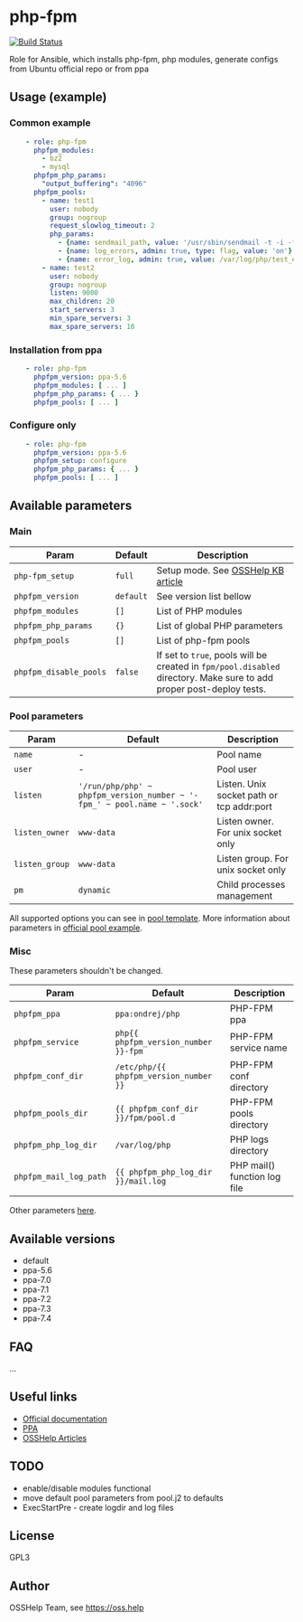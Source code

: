 # php-fpm

[![Build Status](https://drone.osshelp.ru/api/badges/ansible/php-fpm/status.svg)](https://drone.osshelp.ru/ansible/php-fpm)

Role for Ansible, which installs php-fpm, php modules, generate configs from Ubuntu official repo or from ppa

## Usage (example)

### Common example

```yaml
    - role: php-fpm
      phpfpm_modules:
        - bz2
        - mysql
      phpfpm_php_params:
        "output_buffering": "4096"
      phpfpm_pools:
        - name: test1
          user: nobody
          group: nogroup
          request_slowlog_timeout: 2
          php_params:
            - {name: sendmail_path, value: '/usr/sbin/sendmail -t -i -f noreply@test.com'}
            - {name: log_errors, admin: true, type: flag, value: 'on'}
            - {name: error_log, admin: true, value: /var/log/php/test_error.log}
        - name: test2
          user: nobody
          group: nogroup
          listen: 9000
          max_children: 20
          start_servers: 3
          min_spare_servers: 3
          max_spare_servers: 10
```

### Installation from ppa

```yaml
    - role: php-fpm
      phpfpm_version: ppa-5.6
      phpfpm_modules: [ ... ]
      phpfpm_php_params: { ... }
      phpfpm_pools: [ ... ]
```

### Configure only

```yaml
    - role: php-fpm
      phpfpm_version: ppa-5.6
      phpfpm_setup: configure
      phpfpm_php_params: { ... }
      phpfpm_pools: [ ... ]
```

## Available parameters

### Main

| Param | Default | Description |
| -------- | -------- | -------- |
| `php-fpm_setup` | `full` | Setup mode. See [OSSHelp KB article](https://oss.help/kb4895) |
| `phpfpm_version` | `default` | See version list bellow |
| `phpfpm_modules` | `[]` | List of PHP modules |
| `phpfpm_php_params` | `{}` | List of global PHP parameters |
| `phpfpm_pools` | `[]` | List of php-fpm pools |
| `phpfpm_disable_pools` | `false` | If set to `true`, pools will be created in `fpm/pool.disabled` directory. Make sure to add proper post-deploy tests. |

### Pool parameters

| Param | Default | Description |
| -------- | -------- | -------- |
| `name` | - | Pool name |
| `user` | - | Pool user |
| `listen` | `'/run/php/php' ~ phpfpm_version_number ~ '-fpm_' ~ pool.name ~ '.sock'` | Listen. Unix socket path or tcp addr:port |
| `listen_owner` | `www-data` | Listen owner. For unix socket only |
| `listen_group` | `www-data` | Listen group. For unix socket only |
| `pm` | `dynamic` | Child processes management |

All supported options you can see in [pool template](templates/pool.j2).
More information about parameters in [official pool example](https://github.com/php/php-src/blob/master/sapi/fpm/www.conf.in).

### Misc

These parameters shouldn't be changed.

| Param | Default | Description |
| -------- | -------- | -------- |
| `phpfpm_ppa` | `ppa:ondrej/php` | PHP-FPM ppa |
| `phpfpm_service`| `php{{ phpfpm_version_number }}-fpm` | PHP-FPM service name |
| `phpfpm_conf_dir` | `/etc/php/{{ phpfpm_version_number }}` | PHP-FPM conf directory |
| `phpfpm_pools_dir` | `{{ phpfpm_conf_dir }}/fpm/pool.d` | PHP-FPM pools directory |
| `phpfpm_php_log_dir` | `/var/log/php` | PHP logs directory |
| `phpfpm_mail_log_path` | `{{ phpfpm_php_log_dir }}/mail.log` | PHP mail() function log file |

Other parameters [here](default/main.yml).

## Available versions

- default
- ppa-5.6
- ppa-7.0
- ppa-7.1
- ppa-7.2
- ppa-7.3
- ppa-7.4

## FAQ

...

## Useful links

- [Official documentation](https://www.php.net/manual/en/index.php)
- [PPA](https://launchpad.net/~ondrej/+archive/ubuntu/php)
- [OSSHelp Articles](https://rm.osshelp.ru/projects/support-servers/search?utf8=%E2%9C%93&q=php-fpm&scope=&all_words=&titles_only=&titles_only=1&kb_articles=1&attachments=0&options=0&commit=%D0%9F%D1%80%D0%B8%D0%BD%D1%8F%D1%82%D1%8C)

## TODO

- enable/disable modules functional
- move default pool parameters from pool.j2 to defaults
- ExecStartPre - create logdir and log files

## License

GPL3

## Author

OSSHelp Team, see <https://oss.help>
